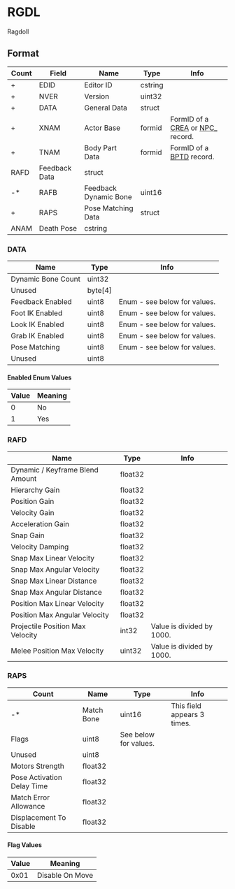RGDL
====

Ragdoll

## Format

Count | Field | Name | Type | Info
------|-------|------|------|-----
+ | EDID | Editor ID | cstring |
+ | NVER | Version | uint32 | 
+ | DATA | General Data | struct |
+ | XNAM | Actor Base | formid | FormID of a [CREA](CREA.md) or [NPC_](NPC_.md) record.
+ | TNAM | Body Part Data | formid | FormID of a [BPTD](BPTD.md) record.
 | RAFD | Feedback Data | struct |
-* | RAFB | Feedback Dynamic Bone | uint16 | 
+ | RAPS | Pose Matching Data | struct |
 | ANAM | Death Pose | cstring |
 

### DATA 

Name | Type | Info
-----|------|-----
Dynamic Bone Count | uint32 |
Unused | byte[4] |
Feedback Enabled | uint8 | Enum - see below for values.
Foot IK Enabled | uint8 | Enum - see below for values.
Look IK Enabled | uint8 | Enum - see below for values.
Grab IK Enabled | uint8 | Enum - see below for values.
Pose Matching | uint8 | Enum - see below for values.
Unused | uint8 |
 
#### Enabled Enum Values

Value | Meaning
------|--------
0 | No
1 | Yes

### RAFD

Name | Type | Info
-----|------|-----
Dynamic / Keyframe Blend Amount | float32 |
Hierarchy Gain | float32 |
Position Gain | float32 |
Velocity Gain | float32 |
Acceleration Gain | float32 |
Snap Gain | float32 |
Velocity Damping | float32 |
Snap Max Linear Velocity | float32 |
Snap Max Angular Velocity | float32 |
Snap Max Linear Distance | float32 |
Snap Max Angular Distance | float32 |
Position Max Linear Velocity | float32 |
Position Max Angular Velocity | float32 |
Projectile Position Max Velocity | int32 | Value is divided by 1000.
Melee Position Max Velocity | uint32 | Value is divided by 1000.
 
### RAPS

Count | Name | Type | Info
------|------|------|-----
-* | Match Bone | uint16 | This field appears 3 times.
 | Flags | uint8 | See below for values.
 | Unused | uint8 |
 | Motors Strength | float32 |
 | Pose Activation Delay Time | float32 |
 | Match Error Allowance | float32 |
 | Displacement To Disable | float32 |
 
#### Flag Values

Value | Meaning
------|--------
0x01 | Disable On Move
